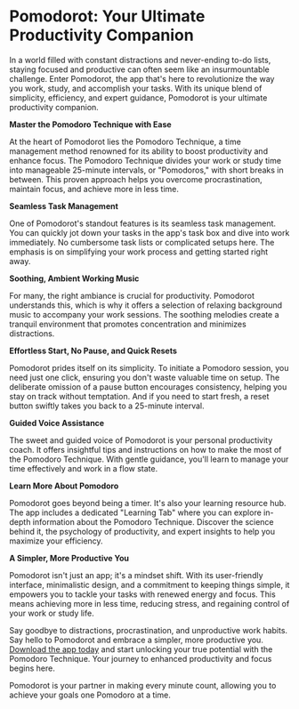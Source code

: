 # Pomodorot: Your Ultimate Productivity Companion

In a world filled with constant distractions and never-ending to-do lists, staying focused and productive can often seem like an insurmountable challenge. Enter Pomodorot, the app that's here to revolutionize the way you work, study, and accomplish your tasks. With its unique blend of simplicity, efficiency, and expert guidance, Pomodorot is your ultimate productivity companion.

**Master the Pomodoro Technique with Ease**

At the heart of Pomodorot lies the Pomodoro Technique, a time management method renowned for its ability to boost productivity and enhance focus. The Pomodoro Technique divides your work or study time into manageable 25-minute intervals, or "Pomodoros," with short breaks in between. This proven approach helps you overcome procrastination, maintain focus, and achieve more in less time.

**Seamless Task Management**

One of Pomodorot's standout features is its seamless task management. You can quickly jot down your tasks in the app's task box and dive into work immediately. No cumbersome task lists or complicated setups here. The emphasis is on simplifying your work process and getting started right away.


**Soothing, Ambient Working Music**

For many, the right ambiance is crucial for productivity. Pomodorot understands this, which is why it offers a selection of relaxing background music to accompany your work sessions. The soothing melodies create a tranquil environment that promotes concentration and minimizes distractions.


**Effortless Start, No Pause, and Quick Resets**

Pomodorot prides itself on its simplicity. To initiate a Pomodoro session, you need just one click, ensuring you don't waste valuable time on setup. The deliberate omission of a pause button encourages consistency, helping you stay on track without temptation. And if you need to start fresh, a reset button swiftly takes you back to a 25-minute interval.


**Guided Voice Assistance**

The sweet and guided voice of Pomodorot is your personal productivity coach. It offers insightful tips and instructions on how to make the most of the Pomodoro Technique. With gentle guidance, you'll learn to manage your time effectively and work in a flow state.


**Learn More About Pomodoro**

Pomodorot goes beyond being a timer. It's also your learning resource hub. The app includes a dedicated "Learning Tab" where you can explore in-depth information about the Pomodoro Technique. Discover the science behind it, the psychology of productivity, and expert insights to help you maximize your efficiency.


**A Simpler, More Productive You**

Pomodorot isn't just an app; it's a mindset shift. With its user-friendly interface, minimalistic design, and a commitment to keeping things simple, it empowers you to tackle your tasks with renewed energy and focus. This means achieving more in less time, reducing stress, and regaining control of your work or study life.

Say goodbye to distractions, procrastination, and unproductive work habits. Say hello to Pomodorot and embrace a simpler, more productive you. [Download the app today](https://www.amazon.in/DevSiva-Pomodorot/dp/B0CL9NS8FD)
 and start unlocking your true potential with the Pomodoro Technique. Your journey to enhanced productivity and focus begins here.

Pomodorot is your partner in making every minute count, allowing you to achieve your goals one Pomodoro at a time.

